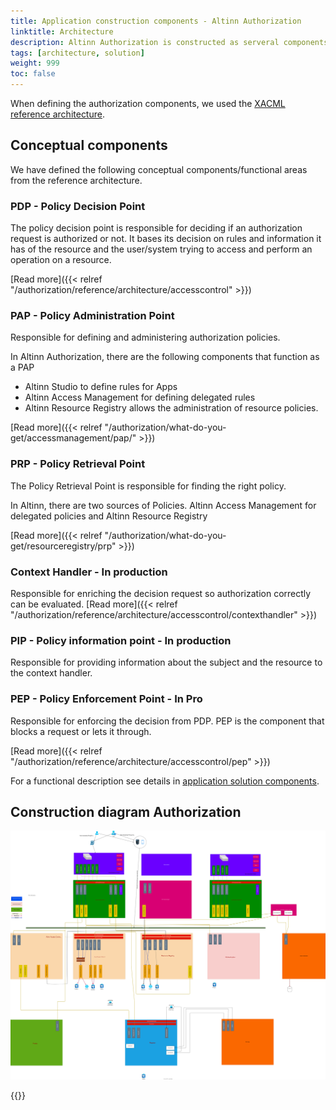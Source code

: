 ```yaml
---
title: Application construction components - Altinn Authorization
linktitle: Architecture
description: Altinn Authorization is constructed as serveral components.
tags: [architecture, solution]
weight: 999
toc: false
---
```


When defining the authorization components, we used the [XACML reference architecture](https://en.wikipedia.org/wiki/XACML).

## Conceptual components

We have defined the following conceptual components/functional areas from the reference architecture.

### PDP - Policy Decision Point

The policy decision point is responsible for deciding if an authorization request
is authorized or not. It bases its decision on rules and information it has of the resource and the user/system
trying to access and perform an operation on a resource.

[Read more]({{< relref "/authorization/reference/architecture/accesscontrol" >}})

### PAP - Policy Administration Point

Responsible for defining and administering authorization policies.

In Altinn Authorization, there are the following components that function as a PAP

- Altinn Studio to define rules for Apps
- Altinn Access Management for defining delegated rules
- Altinn Resource Registry allows the administration of resource policies.

[Read more]({{< relref "/authorization/what-do-you-get/accessmanagement/pap/" >}})

### PRP - Policy Retrieval Point

The Policy Retrieval Point is responsible for finding the right policy.

In Altinn, there are two sources of Policies. Altinn Access Management for delegated policies
and Altinn Resource Registry

[Read more]({{< relref "/authorization/what-do-you-get/resourceregistry/prp" >}})

### Context Handler - In production

Responsible for enriching the decision request so authorization correctly can be evaluated. [Read more]({{< relref "/authorization/reference/architecture/accesscontrol/contexthandler" >}})

### PIP - Policy information point - In production

Responsible for providing information about the subject and the resource to the context handler.

### PEP - Policy Enforcement Point - In Pro

Responsible for enforcing the decision from PDP. PEP is the component that blocks a request or lets it through.

[Read more]({{< relref "/authorization/reference/architecture/accesscontrol/pep" >}})

For a functional description see details in [application solution components](../../).

## Construction diagram Authorization

![Construction](authorizationbff.drawio.svg "Construction diagram Altinn authorization")

{{<children />}}
